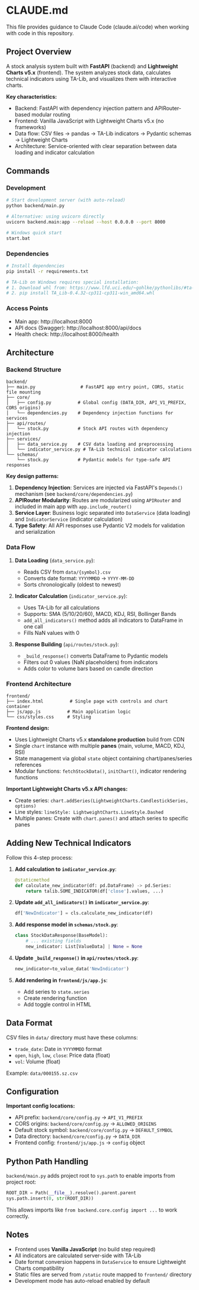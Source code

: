 # CLAUDE.md

This file provides guidance to Claude Code (claude.ai/code) when working with code in this repository.

## Project Overview

A stock analysis system built with **FastAPI** (backend) and **Lightweight Charts v5.x** (frontend). The system analyzes stock data, calculates technical indicators using TA-Lib, and visualizes them with interactive charts.

**Key characteristics:**
- Backend: FastAPI with dependency injection pattern and APIRouter-based modular routing
- Frontend: Vanilla JavaScript with Lightweight Charts v5.x (no frameworks)
- Data flow: CSV files → pandas → TA-Lib indicators → Pydantic schemas → Lightweight Charts
- Architecture: Service-oriented with clear separation between data loading and indicator calculation

## Commands

### Development
```bash
# Start development server (with auto-reload)
python backend/main.py

# Alternative: using uvicorn directly
uvicorn backend.main:app --reload --host 0.0.0.0 --port 8000

# Windows quick start
start.bat
```

### Dependencies
```bash
# Install dependencies
pip install -r requirements.txt

# TA-Lib on Windows requires special installation:
# 1. Download whl from: https://www.lfd.uci.edu/~gohlke/pythonlibs/#ta-lib
# 2. pip install TA_Lib-0.4.32-cp311-cp311-win_amd64.whl
```

### Access Points
- Main app: http://localhost:8000
- API docs (Swagger): http://localhost:8000/api/docs
- Health check: http://localhost:8000/health

## Architecture

### Backend Structure

```
backend/
├── main.py                 # FastAPI app entry point, CORS, static file mounting
├── core/
│   ├── config.py          # Global config (DATA_DIR, API_V1_PREFIX, CORS origins)
│   └── dependencies.py    # Dependency injection functions for services
├── api/routes/
│   └── stock.py           # Stock API routes with dependency injection
├── services/
│   ├── data_service.py    # CSV data loading and preprocessing
│   └── indicator_service.py # TA-Lib technical indicator calculations
└── schemas/
    └── stock.py           # Pydantic models for type-safe API responses
```

**Key design patterns:**
1. **Dependency Injection**: Services are injected via FastAPI's `Depends()` mechanism (see `backend/core/dependencies.py`)
2. **APIRouter Modularity**: Routes are modularized using `APIRouter` and included in main app with `app.include_router()`
3. **Service Layer**: Business logic separated into `DataService` (data loading) and `IndicatorService` (indicator calculation)
4. **Type Safety**: All API responses use Pydantic V2 models for validation and serialization

### Data Flow

1. **Data Loading** (`data_service.py`):
   - Reads CSV from `data/{symbol}.csv`
   - Converts date format: `YYYYMMDD` → `YYYY-MM-DD`
   - Sorts chronologically (oldest to newest)

2. **Indicator Calculation** (`indicator_service.py`):
   - Uses TA-Lib for all calculations
   - Supports: SMA (5/10/20/60), MACD, KDJ, RSI, Bollinger Bands
   - `add_all_indicators()` method adds all indicators to DataFrame in one call
   - Fills NaN values with 0

3. **Response Building** (`api/routes/stock.py`):
   - `_build_response()` converts DataFrame to Pydantic models
   - Filters out 0 values (NaN placeholders) from indicators
   - Adds color to volume bars based on candle direction

### Frontend Architecture

```
frontend/
├── index.html          # Single page with controls and chart container
├── js/app.js          # Main application logic
└── css/styles.css     # Styling
```

**Frontend design:**
- Uses Lightweight Charts v5.x **standalone production** build from CDN
- Single `chart` instance with multiple **panes** (main, volume, MACD, KDJ, RSI)
- State management via global `state` object containing chart/panes/series references
- Modular functions: `fetchStockData()`, `initChart()`, indicator rendering functions

**Important Lightweight Charts v5.x API changes:**
- Create series: `chart.addSeries(LightweightCharts.CandlestickSeries, options)`
- Line styles: `lineStyle: LightweightCharts.LineStyle.Dashed`
- Multiple panes: Create with `chart.panes()` and attach series to specific panes

## Adding New Technical Indicators

Follow this 4-step process:

1. **Add calculation to `indicator_service.py`**:
   ```python
   @staticmethod
   def calculate_new_indicator(df: pd.DataFrame) -> pd.Series:
       return talib.SOME_INDICATOR(df['close'].values, ...)
   ```

2. **Update `add_all_indicators()` in `indicator_service.py`**:
   ```python
   df['NewIndicator'] = cls.calculate_new_indicator(df)
   ```

3. **Add response model in `schemas/stock.py`**:
   ```python
   class StockDataResponse(BaseModel):
       # ... existing fields
       new_indicator: List[ValueData] | None = None
   ```

4. **Update `_build_response()` in `api/routes/stock.py`**:
   ```python
   new_indicator=to_value_data('NewIndicator')
   ```

5. **Add rendering in `frontend/js/app.js`**:
   - Add series to `state.series`
   - Create rendering function
   - Add toggle control in HTML

## Data Format

CSV files in `data/` directory must have these columns:
- `trade_date`: Date in `YYYYMMDD` format
- `open`, `high`, `low`, `close`: Price data (float)
- `vol`: Volume (float)

Example: `data/000155.sz.csv`

## Configuration

**Important config locations:**
- API prefix: `backend/core/config.py` → `API_V1_PREFIX`
- CORS origins: `backend/core/config.py` → `ALLOWED_ORIGINS`
- Default stock symbol: `backend/core/config.py` → `DEFAULT_SYMBOL`
- Data directory: `backend/core/config.py` → `DATA_DIR`
- Frontend config: `frontend/js/app.js` → `config` object

## Python Path Handling

`backend/main.py` adds project root to `sys.path` to enable imports from project root:
```python
ROOT_DIR = Path(__file__).resolve().parent.parent
sys.path.insert(0, str(ROOT_DIR))
```

This allows imports like `from backend.core.config import ...` to work correctly.

## Notes

- Frontend uses **Vanilla JavaScript** (no build step required)
- All indicators are calculated server-side with TA-Lib
- Date format conversion happens in `DataService` to ensure Lightweight Charts compatibility
- Static files are served from `/static` route mapped to `frontend/` directory
- Development mode has auto-reload enabled by default

